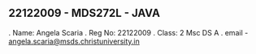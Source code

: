 ## 22122009 - MDS272L - JAVA
. Name: Angela Scaria
. Reg No: 22122009
. Class: 2 Msc DS A
. email - angela.scaria@msds.christuniversity.in


